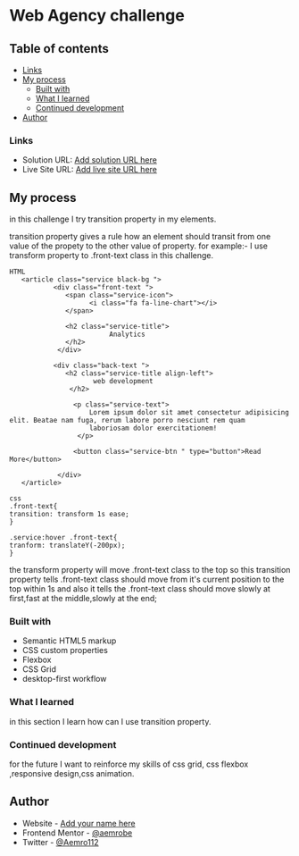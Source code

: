 # Web Agency challenge

## Table of contents

- [Links](#links)
- [My process](#my-process)
  - [Built with](#built-with)
  - [What I learned](#what-i-learned)
  - [Continued development](#continued-development)
- [Author](#author)

### Links

- Solution URL: [Add solution URL here](https://your-solution-url.com)
- Live Site URL: [Add live site URL here](https://your-live-site-url.com)

## My process

in this challenge I try transition property in my elements.

transition property gives a rule how an element should transit from one value of the propety to the other value of property.
for example:- I use transform property to .front-text class in this challenge.

```
HTML
   <article class="service black-bg ">
           <div class="front-text ">
              <span class="service-icon">
                    <i class="fa fa-line-chart"></i>
              </span>

              <h2 class="service-title">
                         Analytics
              </h2>
            </div>

           <div class="back-text ">
              <h2 class="service-title align-left">
                     web development
               </h2>

                <p class="service-text">
                    Lorem ipsum dolor sit amet consectetur adipisicing elit. Beatae nam fuga, rerum labore porro nesciunt rem quam
                    laboriosam dolor exercitationem!
                 </p>

                <button class="service-btn " type="button">Read More</button>

            </div>
   </article>
```

```
css
.front-text{
transition: transform 1s ease;
}

.service:hover .front-text{
tranform: translateY(-200px);
}
```

the transform property will move .front-text class to the top so this transition property tells .front-text class should move from it's current position to the top within 1s and also it tells the .front-text class should move slowly at first,fast at the middle,slowly at the end;

### Built with

- Semantic HTML5 markup
- CSS custom properties
- Flexbox
- CSS Grid
- desktop-first workflow

### What I learned

in this section I learn how can I use transition property.

### Continued development

for the future I want to reinforce my skills of css grid, css flexbox ,responsive design,css animation.

## Author

- Website - [Add your name here](https://www.your-site.com)
- Frontend Mentor - [@aemrobe](https://www.frontendmentor.io/profile/yourusername)
- Twitter - [@Aemro112](https://www.twitter.com/Aemro112)
